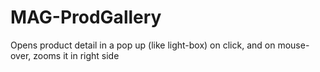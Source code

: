 MAG-ProdGallery
===============

Opens product detail in a pop up (like light-box) on click, and on mouse-over, zooms it in right side 
